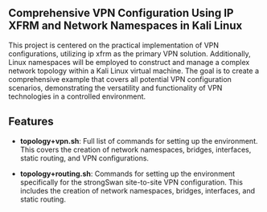 ## Comprehensive VPN Configuration Using IP XFRM and Network Namespaces in Kali Linux

This project is centered on the practical implementation of VPN configurations, utilizing
 ip xfrm as the primary VPN solution. Additionally, Linux namespaces will be employed to
 construct and manage a complex network topology within a Kali Linux virtual machine.
 The goal is to create a comprehensive example that covers all potential VPN configuration
 scenarios, demonstrating the versatility and functionality of VPN technologies in a controlled
 environment.

## Features

- **topology+vpn.sh**: Full list of commands for setting up the environment. This covers the creation of network namespaces, bridges, interfaces, static routing, and VPN configurations.

- **topology+routing.sh**: Commands for setting up the environment specifically for the strongSwan site-to-site VPN configuration. This includes the creation of network namespaces, bridges, interfaces, and static routing.


